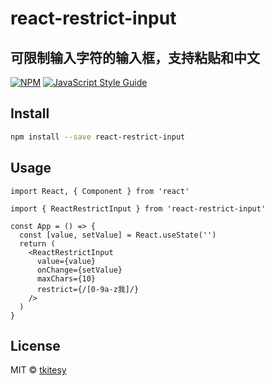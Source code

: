 # react-restrict-input

## 可限制输入字符的输入框，支持粘贴和中文

[![NPM](https://img.shields.io/npm/v/react-restrict-input.svg)](https://www.npmjs.com/package/react-restrict-input) [![JavaScript Style Guide](https://img.shields.io/badge/code_style-standard-brightgreen.svg)](https://standardjs.com)

## Install

```bash
npm install --save react-restrict-input
```

## Usage

```tsx
import React, { Component } from 'react'

import { ReactRestrictInput } from 'react-restrict-input'

const App = () => {
  const [value, setValue] = React.useState('')
  return (
    <ReactRestrictInput
      value={value}
      onChange={setValue}
      maxChars={10}
      restrict={/[0-9a-z我]/}
    />
  )
}
```

## License

MIT © [tkitesy](https://github.com/tkitesy)
